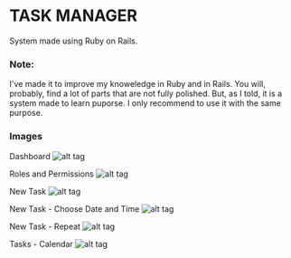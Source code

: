# TASK MANAGER

System made using Ruby on Rails.


### Note:
I've made it to improve my knoweledge in Ruby and in Rails. You will, probably, find a lot of parts that are not fully polished. But, as I told, it is a system made to learn puporse. I only recommend to use it with the same purpose.


### Images

Dashboard
![alt tag](https://s3-us-west-2.amazonaws.com/carnou.com/task-manager/dashboard.png)

Roles and Permissions
![alt tag](https://s3-us-west-2.amazonaws.com/carnou.com/task-manager/role.png)

New Task
![alt tag](https://s3-us-west-2.amazonaws.com/carnou.com/task-manager/new-task.png)

New Task - Choose Date and Time
![alt tag](https://s3-us-west-2.amazonaws.com/carnou.com/task-manager/new-task-choose-date.png)

New Task - Repeat
![alt tag](https://s3-us-west-2.amazonaws.com/carnou.com/task-manager/new-task-repeat.png)

Tasks - Calendar
![alt tag](https://s3-us-west-2.amazonaws.com/carnou.com/task-manager/tasks-calendar.png)
